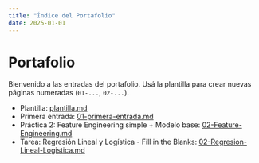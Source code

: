 ```yaml
---
title: "Índice del Portafolio"
date: 2025-01-01
---
```


# Portafolio

Bienvenido a las entradas del portafolio. Usá la plantilla para crear nuevas páginas numeradas
(`01-...`, `02-...`).

- Plantilla: [plantilla.md](plantilla.md)
- Primera entrada: [01-primera-entrada.md](01-primera-entrada.md)
- Práctica 2: Feature Engineering simple + Modelo base: [02-Feature-Engineering.md](02-Feature-Engineering.md)
- Tarea: Regresión Lineal y Logística - Fill in the Blanks: [02-Regresion-Lineal-Logistica.md](02-Regresion-Lineal-Logistica.md)
